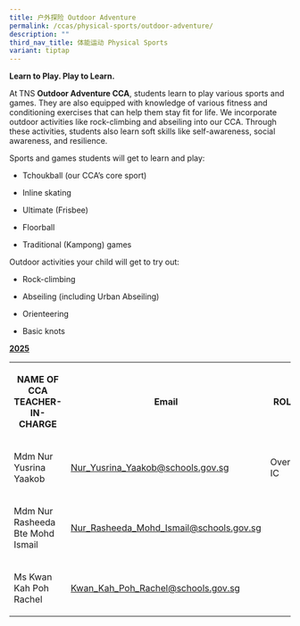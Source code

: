 ```yaml
---
title: 户外探险 Outdoor Adventure
permalink: /ccas/physical-sports/outdoor-adventure/
description: ""
third_nav_title: 体能运动 Physical Sports
variant: tiptap
---
```

<p><strong>Learn to Play. Play to Learn.</strong>
</p>
<p>At<strong> </strong>TNS <strong>Outdoor Adventure CCA</strong>, students
learn to play various sports and games. They are also equipped with knowledge
of various fitness and conditioning exercises that can help them stay fit
for life. We incorporate outdoor activities like rock-climbing and abseiling
into our CCA. Through these activities, students also learn soft skills
like self-awareness, social awareness, and resilience.</p>
<p>Sports and games students will get to learn and play:</p>
<ul data-tight="true" class="tight">
<li>
<p>Tchoukball (our CCA’s core sport)</p>
</li>
<li>
<p>Inline skating</p>
</li>
<li>
<p>Ultimate (Frisbee)</p>
</li>
<li>
<p>Floorball</p>
</li>
<li>
<p>Traditional (Kampong) games</p>
</li>
</ul>
<p>Outdoor activities your child will get to try out:</p>
<ul data-tight="true" class="tight">
<li>
<p>Rock-climbing</p>
</li>
<li>
<p>Abseiling (including Urban Abseiling)</p>
</li>
<li>
<p>Orienteering</p>
</li>
<li>
<p>Basic knots</p>
</li>
</ul>
<p><strong><u>2025</u></strong>
</p>
<table style="minWidth: 75px">
<colgroup>
<col>
<col>
<col>
</colgroup>
<tbody>
<tr>
<th rowspan="1" colspan="1">
<p>NAME OF CCA
<br>TEACHER-IN-CHARGE</p>
</th>
<th rowspan="1" colspan="1">
<p>Email</p>
</th>
<th rowspan="1" colspan="1">
<p>ROLE</p>
</th>
</tr>
<tr>
<td rowspan="1" colspan="1">
<p>Mdm Nur Yusrina Yaakob</p>
</td>
<td rowspan="1" colspan="1">
<p><a href="mailto:Nur_Yusrina_Yaakob@schools.gov.sg" rel="noopener noreferrer nofollow" target="_blank">Nur_Yusrina_Yaakob@schools.gov.sg</a>
</p>
</td>
<td rowspan="1" colspan="1">
<p>Overall IC</p>
</td>
</tr>
<tr>
<td rowspan="1" colspan="1">
<p>Mdm Nur Rasheeda Bte Mohd Ismail</p>
</td>
<td rowspan="1" colspan="1">
<p><a href="mailto:Nur_Rasheeda_Mohd_Ismail@schools.gov.sg" rel="noopener noreferrer nofollow" target="_blank">Nur_Rasheeda_Mohd_Ismail@schools.gov.sg</a>
</p>
</td>
<td rowspan="1" colspan="1">
<p></p>
</td>
</tr>
<tr>
<td rowspan="1" colspan="1">
<p>Ms Kwan Kah Poh Rachel</p>
</td>
<td rowspan="1" colspan="1">
<p><a href="mailto:Kwan_Kah_Poh_Rachel@schools.gov.sg" rel="noopener noreferrer nofollow" target="_blank">Kwan_Kah_Poh_Rachel@schools.gov.sg</a>
</p>
</td>
<td rowspan="1" colspan="1">
<p></p>
</td>
</tr>
</tbody>
</table>
<p></p>